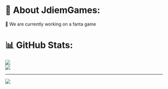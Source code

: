 # 💫 About JdiemGames:
🔭 We are currently working on a fanta game


<!--# 💻 Tech Stack:
![C](https://img.shields.io/badge/c-%2300599C.svg?style=flat&logo=c&logoColor=white) ![C#](https://img.shields.io/badge/%23-c%23-black?style=flat&logo=C&logoColor=white&logoSize=auto&labelColor=%23A020F0&color=%23A020F0) ![CSS3](https://img.shields.io/badge/css3-%231572B6.svg?style=flat&logo=css3&logoColor=white) ![HTML5](https://img.shields.io/badge/html5-%23E34F26.svg?style=flat&logo=html5&logoColor=white) ![Unity](https://img.shields.io/badge/Unity-black?logo=Unity&logoColor=white) ![.Net](https://img.shields.io/badge/.NET-5C2D91?style=flat&logo=.net&logoColor=white) ![WebGL](https://img.shields.io/badge/WebGL-990000?logo=webgl&logoColor=white&style=flat) ![Canva](https://img.shields.io/badge/Canva-%2300C4CC.svg?style=flat&logo=Canva&logoColor=white) ![Gimp](https://img.shields.io/badge/Gimp-657D8B?style=flat&logo=gimp&logoColor=FFFFFF) ![Inkscape](https://img.shields.io/badge/Inkscape-e0e0e0?style=flat&logo=inkscape&logoColor=080A13)-->
# 📊 GitHub Stats:
![](https://github-readme-stats.vercel.app/api?username=JdiemGames&theme=dark&hide_border=false&include_all_commits=false&count_private=false)<br/>
![](https://github-readme-streak-stats.herokuapp.com/?user=JdiemGames&theme=dark&hide_border=false)<br/>
<!--![](https://github-readme-stats.vercel.app/api/top-langs/?username=JdiemGames&theme=dark&hide_border=false&include_all_commits=false&count_private=false&layout=compact)-->


---
[![](https://visitcount.itsvg.in/api?id=JdiemGames&icon=5&color=1)](https://visitcount.itsvg.in)
